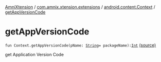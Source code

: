 [AmniXtension](../../index.md) / [com.amnix.xtension.extensions](../index.md) / [android.content.Context](index.md) / [getAppVersionCode](./get-app-version-code.md)

# getAppVersionCode

`fun Context.getAppVersionCode(pName: `[`String`](https://kotlinlang.org/api/latest/jvm/stdlib/kotlin/-string/index.html)` = packageName): `[`Int`](https://kotlinlang.org/api/latest/jvm/stdlib/kotlin/-int/index.html) [(source)](https://github.com/AmniX/AmniXTension/tree/master/AmniXtension/src/main/java/com/amnix/xtension/extensions/ContextExtension.kt#L325)

get Application Version Code

